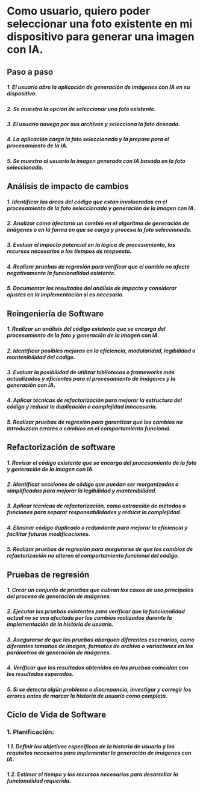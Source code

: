 # Como usuario, quiero poder seleccionar una foto existente en mi dispositivo para generar una imagen con IA.
## Paso a paso
##### 1.	El usuario abre la aplicación de generación de imágenes con IA en su dispositivo.
##### 2.	Se muestra la opción de seleccionar una foto existente.
##### 3.	El usuario navega por sus archivos y selecciona la foto deseada.
##### 4.	La aplicación carga la foto seleccionada y la prepara para el procesamiento de la IA.
##### 5.  Se muestra al usuario la imagen generada con IA basada en la foto seleccionada.
## Análisis de impacto de cambios
##### 1.	Identificar las áreas del código que están involucradas en el procesamiento de la foto seleccionada y generación de la imagen con IA.
##### 2.	Analizar cómo afectaría un cambio en el algoritmo de generación de imágenes o en la forma en que se carga y procesa la foto seleccionada.
##### 3.	Evaluar el impacto potencial en la lógica de procesamiento, los recursos necesarios o los tiempos de respuesta.
##### 4.	Realizar pruebas de regresión para verificar que el cambio no afecte negativamente la funcionalidad existente.
##### 5.	Documentar los resultados del análisis de impacto y considerar ajustes en la implementación si es necesario.
## Reingeniería de Software
##### 1.	Realizar un análisis del código existente que se encarga del procesamiento de la foto y generación de la imagen con IA.
##### 2.	Identificar posibles mejoras en la eficiencia, modularidad, legibilidad o mantenibilidad del código.
##### 3.	Evaluar la posibilidad de utilizar bibliotecas o frameworks más actualizados y eficientes para el procesamiento de imágenes y la generación con IA.
##### 4.	Aplicar técnicas de refactorización para mejorar la estructura del código y reducir la duplicación o complejidad innecesaria.
##### 5.	Realizar pruebas de regresión para garantizar que los cambios no introduzcan errores o cambios en el comportamiento funcional.
## Refactorización de software
##### 1.	Revisar el código existente que se encarga del procesamiento de la foto y generación de la imagen con IA.
##### 2.	Identificar secciones de código que puedan ser reorganizadas o simplificadas para mejorar la legibilidad y mantenibilidad.
##### 3.	Aplicar técnicas de refactorización, como extracción de métodos o funciones para separar responsabilidades y reducir la complejidad.
##### 4.	Eliminar código duplicado o redundante para mejorar la eficiencia y facilitar futuras modificaciones.
##### 5.	Realizar pruebas de regresión para asegurarse de que los cambios de refactorización no alteren el comportamiento funcional del código.
## Pruebas de regresión
##### 1.	Crear un conjunto de pruebas que cubran los casos de uso principales del proceso de generación de imágenes.
##### 2.	Ejecutar las pruebas existentes para verificar que la funcionalidad actual no se vea afectada por los cambios realizados durante la implementación de la historia de usuario.
##### 3.	Asegurarse de que las pruebas abarquen diferentes escenarios, como diferentes tamaños de imagen, formatos de archivo o variaciones en los parámetros de generación de imágenes.
##### 4.	Verificar que los resultados obtenidos en las pruebas coincidan con los resultados esperados.
##### 5.	Si se detecta algún problema o discrepancia, investigar y corregir los errores antes de marcar la historia de usuario como completa.
## Ciclo de Vida de Software
### 1. Planificación:
##### 1.1. Definir los objetivos específicos de la historia de usuario y los requisitos necesarios para implementar la generación de imágenes con IA.
##### 1.2. Estimar el tiempo y los recursos necesarios para desarrollar la funcionalidad requerida.
